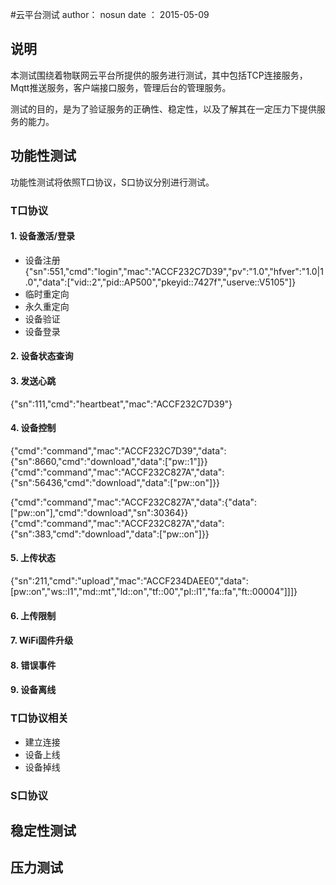 #云平台测试
	author： nosun
	date  ： 2015-05-09

## 说明

本测试围绕着物联网云平台所提供的服务进行测试，其中包括TCP连接服务，Mqtt推送服务，客户端接口服务，管理后台的管理服务。

测试的目的，是为了验证服务的正确性、稳定性，以及了解其在一定压力下提供服务的能力。

## 功能性测试
功能性测试将依照T口协议，S口协议分别进行测试。

### T口协议
#### 1. 设备激活/登录
- 设备注册
{"sn":551,"cmd":"login","mac":"ACCF232C7D39","pv":"1.0","hfver":"1.0|1.0","data":["vid::2","pid::AP500","pkeyid::7427f","userve::V5105"]}
- 临时重定向
- 永久重定向
- 设备验证
- 设备登录



#### 2. 设备状态查询
#### 3. 发送心跳
{"sn":111,"cmd":"heartbeat","mac":"ACCF232C7D39"}

#### 4. 设备控制
{"cmd":"command","mac":"ACCF232C7D39","data":{"sn":8660,"cmd":"download","data":["pw::1"]}}
{"cmd":"command","mac":"ACCF232C827A","data":{"sn":56436,"cmd":"download","data":["pw::on"]}}

{"cmd":"command","mac":"ACCF232C827A","data":{"data":["pw::on"],"cmd":"download","sn":30364}}
{"cmd":"command","mac":"ACCF232C827A","data":{"sn":383,"cmd":"download","data":["pw::on"]}}
#### 5. 上传状态
{"sn":211,"cmd":"upload","mac":"ACCF234DAEE0","data":[pw::on","ws::l1","md::mt","ld::on","tf::00","pl::l1","fa::fa","ft::00004"]]]}
#### 6. 上传限制
#### 7. WiFi固件升级
#### 8. 错误事件
#### 9. 设备离线

### T口协议相关

- 建立连接
- 设备上线
- 设备掉线

### S口协议





## 稳定性测试



## 压力测试

